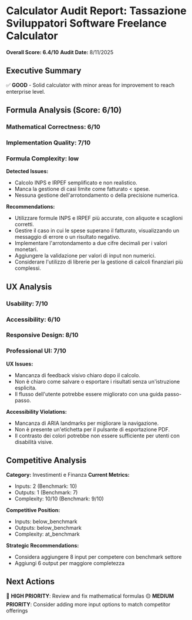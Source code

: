 # Calculator Audit Report: Tassazione Sviluppatori Software Freelance Calculator

**Overall Score: 6.4/10**
**Audit Date:** 8/11/2025

## Executive Summary

✅ **GOOD** - Solid calculator with minor areas for improvement to reach enterprise level.

## Formula Analysis (Score: 6/10)

### Mathematical Correctness: 6/10
### Implementation Quality: 7/10
### Formula Complexity: low

**Detected Issues:**
- Calcolo INPS e IRPEF semplificato e non realistico.
- Manca la gestione di casi limite come fatturato < spese.
- Nessuna gestione dell'arrotondamento o della precisione numerica.

**Recommendations:**
- Utilizzare formule INPS e IRPEF più accurate, con aliquote e scaglioni corretti.
- Gestire il caso in cui le spese superano il fatturato, visualizzando un messaggio di errore o un risultato negativo.
- Implementare l'arrotondamento a due cifre decimali per i valori monetari.
- Aggiungere la validazione per valori di input non numerici.
- Considerare l'utilizzo di librerie per la gestione di calcoli finanziari più complessi.

## UX Analysis

### Usability: 7/10
### Accessibility: 6/10  
### Responsive Design: 8/10
### Professional UI: 7/10

**UX Issues:**
- Mancanza di feedback visivo chiaro dopo il calcolo.
- Non è chiaro come salvare o esportare i risultati senza un'istruzione esplicita.
- Il flusso dell'utente potrebbe essere migliorato con una guida passo-passo.

**Accessibility Violations:**
- Mancanza di ARIA landmarks per migliorare la navigazione.
- Non è presente un'etichetta per il pulsante di esportazione PDF.
- Il contrasto dei colori potrebbe non essere sufficiente per utenti con disabilità visive.

## Competitive Analysis

**Category:** Investimenti e Finanza
**Current Metrics:**
- Inputs: 2 (Benchmark: 10)
- Outputs: 1 (Benchmark: 7)
- Complexity: 10/10 (Benchmark: 9/10)

**Competitive Position:**
- Inputs: below_benchmark
- Outputs: below_benchmark  
- Complexity: at_benchmark

**Strategic Recommendations:**
- Considera aggiungere 8 input per competere con benchmark settore
- Aggiungi 6 output per maggiore completezza

## Next Actions

🔴 **HIGH PRIORITY**: Review and fix mathematical formulas
🟡 **MEDIUM PRIORITY**: Consider adding more input options to match competitor offerings
